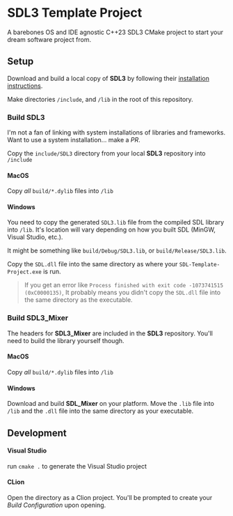 # SDL3 Template Project

A barebones OS and IDE agnostic C++23 SDL3 CMake project to start your dream software project from.

## Setup

Download and build a local copy of **SDL3** by following
their [installation instructions](https://github.com/libsdl-org/SDL/blob/main/INSTALL.txt).

Make directories `/include`, and `/lib` in the root of this repository.

### Build SDL3

I'm not a fan of linking with system installations of libraries and frameworks. Want to use a system installation...
make a *PR*.

Copy the `include/SDL3` directory from your local **SDL3** repository into `/include`

#### MacOS

Copy *all* `build/*.dylib` files into `/lib`

#### Windows

You need to copy the generated `SDL3.lib` file from the compiled SDL library into `/lib`. It's location will vary
depending on how you built SDL (MinGW, Visual Studio, etc.).

It might be something like `build/Debug/SDL3.lib`, or `build/Release/SDL3.lib`.

Copy the `SDL.dll` file into the same directory as where your `SDL-Template-Project.exe` is run.

> If you get an error like `Process finished with exit code -1073741515 (0xC0000135)`, It probably means you didn't copy
> the `SDL.dll` file into the same directory as the executable.

### Build SDL3_Mixer

The headers for **SDL3_Mixer** are included in the **SDL3** repository.
You'll need to build the library yourself though.

#### MacOS

Copy *all* `build/*.dylib` files into `/lib`

#### Windows

Download and build **SDL_Mixer** on your platform. Move the `.lib` file into `/lib` and the `.dll` file into the same
directory as your executable.

## Development

#### Visual Studio

run `cmake .` to generate the Visual Studio project

#### CLion

Open the directory as a Clion project. You'll be prompted to create your *Build Configuration* upon opening.
